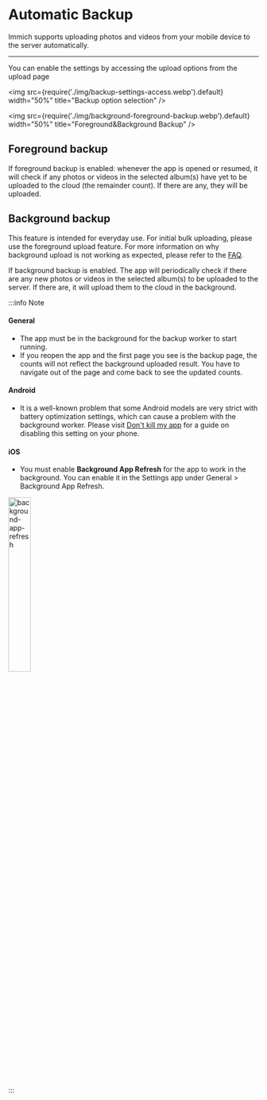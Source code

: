 # Automatic Backup

Immich supports uploading photos and videos from your mobile device to the server automatically.

---

You can enable the settings by accessing the upload options from the upload page

<img src={require('./img/backup-settings-access.webp').default} width="50%" title="Backup option selection" />

<img src={require('./img/background-foreground-backup.webp').default} width="50%" title="Foreground&Background Backup" />

## Foreground backup

If foreground backup is enabled: whenever the app is opened or resumed, it will check if any photos or videos in the selected album(s) have yet to be uploaded to the cloud (the remainder count). If there are any, they will be uploaded.

## Background backup

This feature is intended for everyday use. For initial bulk uploading, please use the foreground upload feature. For more information on why background upload is not working as expected, please refer to the [FAQ](/FAQ#why-does-foreground-backup-stop-when-i-navigate-away-from-the-app-shouldnt-it-transfer-the-job-to-background-backup).

If background backup is enabled. The app will periodically check if there are any new photos or videos in the selected album(s) to be uploaded to the server. If there are, it will upload them to the cloud in the background.

:::info Note

#### General

- The app must be in the background for the backup worker to start running.
- If you reopen the app and the first page you see is the backup page, the counts will not reflect the background uploaded result. You have to navigate out of the page and come back to see the updated counts.

#### Android

- It is a well-known problem that some Android models are very strict with battery optimization settings, which can cause a problem with the background worker. Please visit [Don't kill my app](https://dontkillmyapp.com/) for a guide on disabling this setting on your phone.

#### iOS

- You must enable **Background App Refresh** for the app to work in the background. You can enable it in the Settings app under General > Background App Refresh.

<div style={{textAlign: 'center'}}>
<img src={require('./img/background-app-refresh.webp').default} width="30%" title="background-app-refresh" />
</div>

:::
